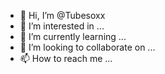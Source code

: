 - 👋 Hi, I’m @Tubesoxx
- 👀 I’m interested in ...
- 🌱 I’m currently learning ...
- 💞️ I’m looking to collaborate on ...
- 📫 How to reach me ...

<!---
Tubesoxx/Tubesoxx is a ✨ special ✨ repository because its `README.md` (this file) appears on your GitHub profile.
You can click the Preview link to take a look at your changes.
--->
